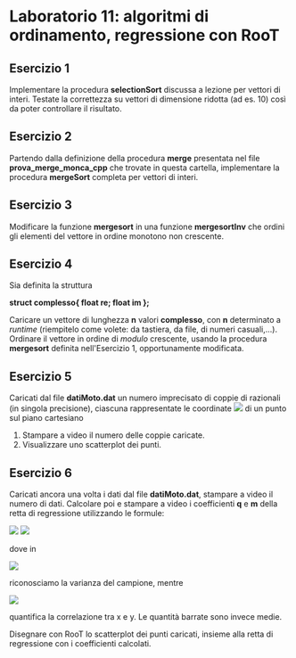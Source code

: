 # Laboratorio 11: algoritmi di ordinamento, regressione con RooT 


## Esercizio 1
Implementare la procedura __selectionSort__ discussa a lezione per vettori di interi. Testate la correttezza su vettori di dimensione ridotta (ad es. 10) così da poter controllare il risultato.

## Esercizio 2

Partendo dalla definizione della procedura __merge__ presentata nel file __prova_merge_monca_cpp__ che trovate in questa cartella, implementare la procedura __mergeSort__ completa per vettori di interi.


## Esercizio 3

Modificare la funzione __mergesort__  in una funzione __mergesortInv__ che ordini gli elementi del vettore in ordine monotono non crescente.


## Esercizio 4

Sia definita la struttura

__struct complesso{
	float re;
	float im
};__

Caricare un vettore di lunghezza __n__  valori __complesso__, con __n__ determinato a _runtime_ (riempitelo come volete: da tastiera, da file, di numeri casuali,...).
Ordinare il vettore in ordine di _modulo_ crescente, usando la procedura __mergesort__ definita nell'Esercizio 1, opportunamente modificata.

## Esercizio 5

Caricati dal file __datiMoto.dat__ un numero imprecisato di coppie di razionali (in singola precisione), ciascuna rappresentate le coordinate <img src="https://render.githubusercontent.com/render/math?math=(x_i,y_i)"> di un punto sul piano cartesiano

1. Stampare a video il numero delle coppie caricate.
2. Visualizzare uno scatterplot dei punti.


## Esercizio 6

Caricati ancora una volta i dati dal file __datiMoto.dat__, stampare a video il numero di dati. Calcolare poi  e stampare a video i coefficienti __q__ e __m__ della retta di regressione utilizzando le formule:

<img src="https://render.githubusercontent.com/render/math?math=b = S_{xy}/S_{xx}">
<img src="https://render.githubusercontent.com/render/math?math=a=\bar{y} - b \bar{x}">

dove in 

<img src="https://render.githubusercontent.com/render/math?math=S_{xx} = \frac{1}{N} \sum_{i=1}^N (x_i-\bar{x})^2">

riconosciamo la varianza del campione, mentre

<img src="https://render.githubusercontent.com/render/math?math=S_{xy} = \frac{1}{N} \sum_{i=1}^N (x_i - \bar{x})((y_i - \bar{y}))">

quantifica la correlazione tra x e y. Le quantità barrate sono invece medie.

Disegnare con RooT lo scatterplot dei punti caricati, insieme alla retta di regressione con i coefficienti calcolati.

